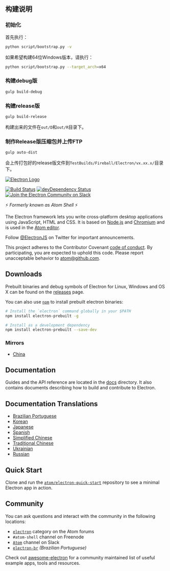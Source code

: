 ## 构建说明

### 初始化

首先执行：

```bash
python script/bootstrap.py -v
```

如果希望构建64位Windows版本，请执行：

```bash
python script/bootstrap.py --target_arch=x64
```

### 构建debug版

```bash
gulp build-debug
```

### 构建release版

```bash
gulp build-release
```

构建出来的文件在`out/D`和`out/R`目录下。

### 制作Release版压缩包并上传FTP

```bash
gulp auto-dist
```

会上传打包好的release版文件到`TestBuilds/Fireball/Electron/vx.xx.x/`目录下。

[![Electron Logo](http://electron.atom.io/images/electron-logo.svg)](http://electron.atom.io/)

[![Build Status](https://travis-ci.org/atom/electron.svg?branch=master)](https://travis-ci.org/atom/electron)
[![devDependency Status](https://david-dm.org/atom/electron/dev-status.svg)](https://david-dm.org/atom/electron#info=devDependencies)
[![Join the Electron Community on Slack](http://atom-slack.herokuapp.com/badge.svg)](http://atom-slack.herokuapp.com/)

:zap: *Formerly known as Atom Shell* :zap:

The Electron framework lets you write cross-platform desktop applications
using JavaScript, HTML and CSS. It is based on [Node.js](https://nodejs.org/) and
[Chromium](http://www.chromium.org) and is used in the [Atom
editor](https://github.com/atom/atom).

Follow [@ElectronJS](https://twitter.com/electronjs) on Twitter for important
announcements.

This project adheres to the Contributor Covenant [code of conduct](CODE_OF_CONDUCT.md).
By participating, you are expected to uphold this code. Please report unacceptable
behavior to atom@github.com.

## Downloads

Prebuilt binaries and debug symbols of Electron for Linux, Windows and OS X can
be found on the [releases](https://github.com/atom/electron/releases) page.

You can also use [`npm`](https://docs.npmjs.com/) to install prebuilt electron
binaries:

```sh
# Install the `electron` command globally in your $PATH
npm install electron-prebuilt -g

# Install as a development dependency
npm install electron-prebuilt --save-dev
```

### Mirrors

- [China](https://npm.taobao.org/mirrors/electron)

## Documentation

Guides and the API reference are located in the
[docs](https://github.com/atom/electron/tree/master/docs) directory. It also
contains documents describing how to build and contribute to Electron.

## Documentation Translations

- [Brazilian Portuguese](https://github.com/atom/electron/tree/master/docs-translations/pt-BR)
- [Korean](https://github.com/atom/electron/tree/master/docs-translations/ko-KR)
- [Japanese](https://github.com/atom/electron/tree/master/docs-translations/jp)
- [Spanish](https://github.com/atom/electron/tree/master/docs-translations/es)
- [Simplified Chinese](https://github.com/atom/electron/tree/master/docs-translations/zh-CN)
- [Traditional Chinese](https://github.com/atom/electron/tree/master/docs-translations/zh-TW)
- [Ukrainian](https://github.com/atom/electron/tree/master/docs-translations/uk-UA)
- [Russian](https://github.com/atom/electron/tree/master/docs-translations/ru-RU)

## Quick Start

Clone and run the [`atom/electron-quick-start`](https://github.com/atom/electron-quick-start)
repository to see a minimal Electron app in action.

## Community

You can ask questions and interact with the community in the following
locations:
- [`electron`](http://discuss.atom.io/c/electron) category on the Atom
forums
- `#atom-shell` channel on Freenode
- [`Atom`](http://atom-slack.herokuapp.com/) channel on Slack
- [`electron-br`](https://electron-br.slack.com) *(Brazilian Portuguese)*

Check out [awesome-electron](https://github.com/sindresorhus/awesome-electron)
for a community maintained list of useful example apps, tools and resources.
